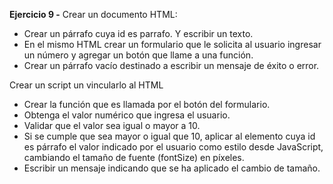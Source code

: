 **Ejercicio 9 -**
Crear un documento HTML:

- Crear un párrafo cuya id es parrafo. Y escribir un texto.
- En el mismo HTML crear un formulario que le solicita al usuario ingresar un número y agregar un botón que llame a una función.
- Crear un párrafo vacío destinado a escribir un mensaje de éxito o error.

Crear un script un vincularlo al HTML

- Crear la función que es llamada por el botón del formulario.
- Obtenga el valor numérico que ingresa el usuario.
- Validar que el valor sea igual o mayor a 10.
- Si se cumple que sea mayor o igual que 10, aplicar al elemento cuya id es párrafo el valor indicado por el usuario como estilo desde JavaScript, cambiando el tamaño de fuente (fontSize) en píxeles.
- Escribir un mensaje indicando que se ha aplicado el cambio de tamaño.